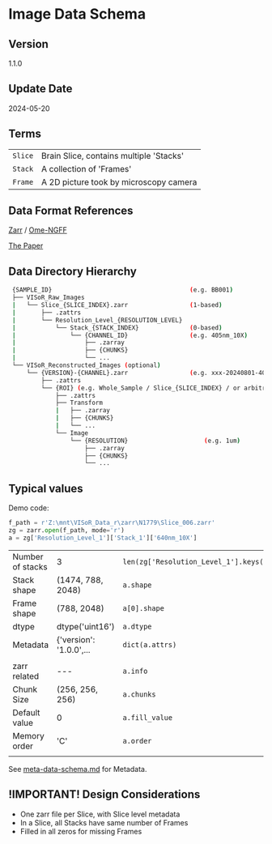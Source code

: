# Image Data Schema

## Version
1.1.0

## Update Date
2024-05-20

## Terms
|||
|---|---|
| `Slice` | Brain Slice, contains multiple 'Stacks' |
| `Stack` | A collection of 'Frames' |
| `Frame` | A 2D picture took by microscopy camera | 

## Data Format References
[Zarr](https://zarr.readthedocs.io/en/stable/spec/v2.html) / [Ome-NGFF](https://ngff.openmicroscopy.org/latest/)

[The Paper](https://www.nature.com/articles/s41592-021-01326-w)

## Data Directory Hierarchy
```bash
 {SAMPLE_ID}                                      (e.g. BB001)
 ├── VISoR_Raw_Images
 |   └── Slice_{SLICE_INDEX}.zarr                 (1-based)
 |       ├── .zattrs
 |       └── Resolution_Level_{RESOLUTION_LEVEL}
 |           └── Stack_{STACK_INDEX}              (0-based)
 |               └── {CHANNEL_ID}                 (e.g. 405nm_10X)
 |                   ├── .zarray
 |                   ├── {CHUNKS}
 |                   └── ...
 └── VISoR_Reconstructed_Images (optional)
     └── {VERSION}-{CHANNEL}.zarr                 (e.g. xxx-20240801-405nm_10X.zarr)
         ├── .zattrs
         └── {ROI} (e.g. Whole_Sample / Slice_{SLICE_INDEX} / or arbitrary ROI name)
             ├── .zattrs
             ├── Transform
             |   ├── .zarray
             |   ├── {CHUNKS}
             |   └── ...
             └── Image
                 └── {RESOLUTION}                     (e.g. 1um)
                     ├── .zarray
                     ├── {CHUNKS}
                     └── ...
```

## Typical values

Demo code:
```python
f_path = r'Z:\mnt\VISoR_Data_r\zarr\N1779\Slice_006.zarr'
zg = zarr.open(f_path, mode='r')
a = zg['Resolution_Level_1']['Stack_1']['640nm_10X']
```

||||
|---|---|---|
| Number of stacks | 3 | `len(zg['Resolution_Level_1'].keys())` |
| Stack shape | (1474, 788, 2048) | `a.shape`       |
| Frame shape | (788, 2048)       | `a[0].shape`    |
| dtype       | dtype('uint16')   | `a.dtype`       |
| Metadata    | {'version': '1.0.0',... | `dict(a.attrs)` |
||||
| zarr related  |---| `a.info` |
| Chunk Size    | (256, 256, 256) | `a.chunks`     |
| Default value | 0               | `a.fill_value` |
| Memory order  | 'C'             | `a.order` |
||||

See [meta-data-schema.md](meta-data-schema.md) for Metadata.

## **!IMPORTANT!** Design Considerations 
- One zarr file per Slice, with Slice level metadata
- In a Slice, all Stacks have same number of Frames
- Filled in all zeros for missing Frames
